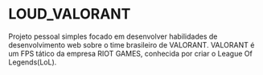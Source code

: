 # LOUD_VALORANT
Projeto pessoal simples focado em desenvolver habilidades de desenvolvimento web sobre o time brasileiro de VALORANT. VALORANT é um FPS tático da empresa RIOT GAMES, conhecida por criar o League Of Legends(LoL).
